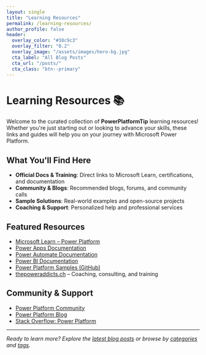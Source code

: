 ```yaml
---
layout: single
title: "Learning Resources"
permalink: /learning-resources/
author_profile: false
header:
  overlay_color: "#38c9c3"
  overlay_filter: "0.2"
  overlay_image: "/assets/images/hero-bg.jpg"
  cta_label: "All Blog Posts"
  cta_url: "/posts/"
  cta_class: "btn--primary"
---
```


# Learning Resources 📚

Welcome to the curated collection of **PowerPlatformTip** learning resources! Whether you're just starting out or looking to advance your skills, these links and guides will help you on your journey with Microsoft Power Platform.

## What You'll Find Here

- **Official Docs & Training**: Direct links to Microsoft Learn, certifications, and documentation
- **Community & Blogs**: Recommended blogs, forums, and community calls
- **Sample Solutions**: Real-world examples and open-source projects
- **Coaching & Support**: Personalized help and professional services

## Featured Resources

- [Microsoft Learn – Power Platform](https://learn.microsoft.com/training/powerplatform/)
- [Power Apps Documentation](https://learn.microsoft.com/power-apps/)
- [Power Automate Documentation](https://learn.microsoft.com/power-automate/)
- [Power BI Documentation](https://learn.microsoft.com/power-bi/)
- [Power Platform Samples (GitHub)](https://github.com/microsoft/PowerPlatform-Samples)
- [thepoweraddicts.ch](https://thepoweraddicts.ch/) – Coaching, consulting, and training

## Community & Support

- [Power Platform Community](https://powerusers.microsoft.com/)
- [Power Platform Blog](https://powerplatform.microsoft.com/en-us/blog/)
- [Stack Overflow: Power Platform](https://stackoverflow.com/questions/tagged/power-platform)

---

*Ready to learn more? Explore the [latest blog posts](/posts/) or browse by [categories](/categories/) and [tags](/tags/).*
